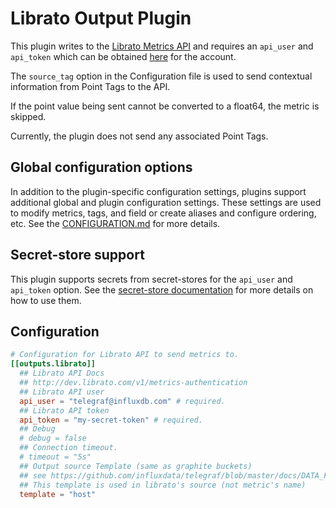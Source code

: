 # Librato Output Plugin

This plugin writes to the [Librato Metrics API][metrics-api] and requires an
`api_user` and `api_token` which can be obtained [here][tokens] for the account.

The `source_tag` option in the Configuration file is used to send contextual
information from Point Tags to the API.

If the point value being sent cannot be converted to a float64, the metric is
skipped.

Currently, the plugin does not send any associated Point Tags.

[metrics-api]: http://dev.librato.com/v1/metrics#metrics

[tokens]: https://metrics.librato.com/account/api_tokens

## Global configuration options <!-- @/docs/includes/plugin_config.md -->

In addition to the plugin-specific configuration settings, plugins support
additional global and plugin configuration settings. These settings are used to
modify metrics, tags, and field or create aliases and configure ordering, etc.
See the [CONFIGURATION.md][CONFIGURATION.md] for more details.

[CONFIGURATION.md]: ../../../docs/CONFIGURATION.md#plugins

## Secret-store support

This plugin supports secrets from secret-stores for the `api_user` and
`api_token` option.
See the [secret-store documentation][SECRETSTORE] for more details on how
to use them.

[SECRETSTORE]: ../../../docs/CONFIGURATION.md#secret-store-secrets

## Configuration

```toml @sample.conf
# Configuration for Librato API to send metrics to.
[[outputs.librato]]
  ## Librato API Docs
  ## http://dev.librato.com/v1/metrics-authentication
  ## Librato API user
  api_user = "telegraf@influxdb.com" # required.
  ## Librato API token
  api_token = "my-secret-token" # required.
  ## Debug
  # debug = false
  ## Connection timeout.
  # timeout = "5s"
  ## Output source Template (same as graphite buckets)
  ## see https://github.com/influxdata/telegraf/blob/master/docs/DATA_FORMATS_OUTPUT.md#graphite
  ## This template is used in librato's source (not metric's name)
  template = "host"
```
